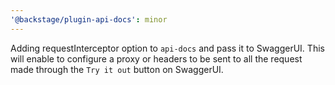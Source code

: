 ```yaml
---
'@backstage/plugin-api-docs': minor
---
```


Adding requestInterceptor option to `api-docs` and pass it to SwaggerUI. This will enable to configure a proxy or headers to be sent to all the request made through the `Try it out` button on SwaggerUI.
